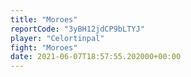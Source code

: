 ```yaml
---
title: "Moroes"
reportCode: "3yBH12jdCP9bLTYJ"
player: "Celortinpal"
fight: "Moroes"
date: 2021-06-07T18:57:55.202000+00:00
---
```

